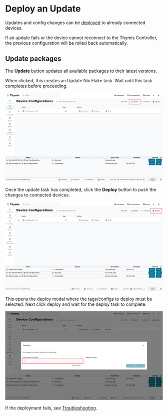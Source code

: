 # Deploy an Update

Updates and config changes can be [deployed](../reference/ui/deploy.md) to already connected devices.

If an update fails or the device cannot reconnect to the Thymis Controller, the previous configuration will be rolled back automatically.

## Update packages

The **Update** button updates all available packages to their latest versions.

When clicked, this creates an Update Nix Flake task.
Wait until this task completes before proceeding.

![Update](./Color-scheme-light-deploy-update-1-linux.png)

Once the update task has completed, click the **Deploy** button to push the changes to connected devices.

![Deploy](./Color-scheme-light-deploy-update-2-linux.png)

This opens the deploy modal where the tags/configs to deploy must be selected.
Next click deploy and wait for the deploy task to complete.

![Deploy Modal](./Color-scheme-light-deploy-update-3-linux.png)

If the deployment fails, see [Troubleshooting](troubleshooting.md).
